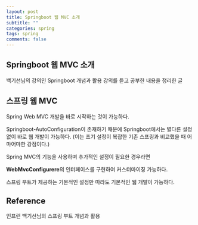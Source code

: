 ```yaml
---
layout: post
title: Springboot 웹 MVC 소개
subtitle: ""
categories: spring
tags: spring
comments: false
---
```


## Springboot 웹 MVC 소개

백기선님의 강의인 Springboot 개념과 활용 강의를 듣고 공부한 내용을 정리한 글

## 스프링 웹 MVC

Spring Web MVC 개발을 바로 시작하는 것이 가능하다.

Springboot-AutoConfiguration이 존재하기 때문에 Springboot에서는 별다른 설정 없이 바로 웹 개발이 가능하다. (이는 초기 설정이 복잡한 기존 스프링과 비교했을 때 어마어마한 강점이다.)

Spring MVC의 기능을 사용하며 추가적인 설정이 필요한 경우라면

**WebMvcConfigurere**의 인터페이스를 구현하여 커스터마이징 가능하다.

스프링 부트가 제공하는 기본적인 설정만 따라도 기본적인 웹 개발이 가능하다.

## Reference

인프런 백기선님의 스프링 부트 개념과 활용
